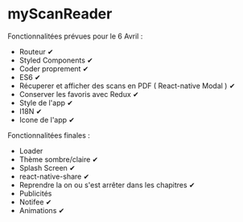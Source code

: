 # myScanReader

Fonctionnalitées prévues pour le 6 Avril :

  - Routeur ✔
  - Styled Components ✔
  - Coder proprement ✔
  - ES6 ✔
  - Récuperer et afficher des scans en PDF ( React-native Modal ) ✔
  - Conserver les favoris avec Redux ✔
  - Style de l'app ✔
  - I18N ✔
  - Icone de l'app ✔

Fonctionnalitées finales :

  - Loader
  - Thème sombre/claire ✔
  - Splash Screen ✔
  - react-native-share ✔
  - Reprendre la on ou s'est arrêter dans les chapitres ✔
  - Publicités
  - Notifee ✔
  - Animations ✔
